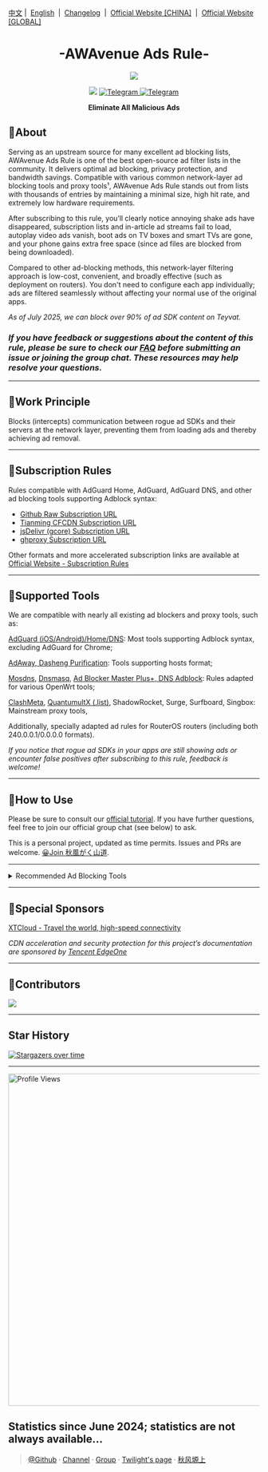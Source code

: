 <div align="left">
<a href="/README.md">中文</a>&nbsp;|&nbsp;
<a href="/assets/README_en-US.md">English</a> &nbsp;|&nbsp;
<a href="/assets/README_Update.md">Changelog</a> &nbsp;|&nbsp;
<a href="https://doc.awads.cc/?source=GitHub">Official Website [CHINA]</a> &nbsp;|&nbsp;
<a href="https://awavenue.top/?source=GitHub">Official Website [GLOBAL]</a> 
</div>

<h1 align="center">-AWAvenue Ads Rule-</h1>

<p align="center">
   <img src="https://img.jsdelivr.com/raw.githubusercontent.com/TG-Twilight/AWAvenue-Ads-Rule/main/assets/assets.png">
</p>
<p align="center">
 <img src="https://img.shields.io/github/stars/TG-Twilight/AWAvenue-Ads-Rule?style=for-the-badge&colorA=FFEBEB&colorB=FFD9DC&logo=github&logoColor=black">
  <a href="https://t.me/AWAvenueAdsRule">
    <img src="https://img.shields.io/badge/dynamic/json?style=for-the-badge&colorA=DAE9FC&colorB=056DE8&label=Channel&logo=telegram&query=%24.data.totalSubs&url=https%3A%2F%2Fapi.spencerwoo.com%2Fsubstats%2F%3Fsource%3Dtelegram%26queryKey%3DAWAvenueAdsRule" alt="Telegram">
  </a>
  <a href="https://t.me/AWAvenueAdsChat">
    <img src="https://img.shields.io/badge/dynamic/json?style=for-the-badge&colorA=DAE9FC&colorB=056DE8&label=Group Chat&logo=telegram&query=%24.data.totalSubs&url=https%3A%2F%2Fapi.spencerwoo.com%2Fsubstats%2F%3Fsource%3Dtelegram%26queryKey%3DAWAvenueAdsChat" alt="Telegram">
  </a>
</p>

<p align="center"><b>Eliminate All Malicious Ads</b></p>

## 🍁About

Serving as an upstream source for many excellent ad blocking lists, AWAvenue Ads Rule is one of the best open-source ad filter lists in the community. It delivers optimal ad blocking, privacy protection, and bandwidth savings. Compatible with various common network-layer ad blocking tools and proxy tools¹, AWAvenue Ads Rule stands out from lists with thousands of entries by maintaining a minimal size, high hit rate, and extremely low hardware requirements.

After subscribing to this rule, you’ll clearly notice annoying shake ads have disappeared, subscription lists and in-article ad streams fail to load, autoplay video ads vanish, boot ads on TV boxes and smart TVs are gone, and your phone gains extra free space (since ad files are blocked from being downloaded).

Compared to other ad-blocking methods, this network-layer filtering approach is low-cost, convenient, and broadly effective (such as deployment on routers). You don't need to configure each app individually; ads are filtered seamlessly without affecting your normal use of the original apps.

*As of July 2025, we can block over 90% of ad SDK content on Teyvat.*

### *If you have feedback or suggestions about the content of this rule, please be sure to check our [FAQ](https://awavenue.top/Knowledge.html#%E5%B8%B8%E8%A7%81%E9%97%AE%E9%A2%98-%E4%B8%8E%E7%AD%94%E7%96%91) before submitting an issue or joining the group chat. These resources may help resolve your questions.*

---

## 🍁Work Principle

Blocks (intercepts) communication between rogue ad SDKs and their servers at the network layer, preventing them from loading ads and thereby achieving ad removal.

---

## 🍁Subscription Rules

Rules compatible with AdGuard Home, AdGuard, AdGuard DNS, and other ad blocking tools supporting Adblock syntax:

- [Github Raw Subscription URL](https://raw.githubusercontent.com/TG-Twilight/AWAvenue-Ads-Rule/main/AWAvenue-Ads-Rule.txt)
- [Tianming CFCDN Subscription URL](https://github.boki.moe/https://raw.githubusercontent.com/TG-Twilight/AWAvenue-Ads-Rule/main/AWAvenue-Ads-Rule.txt)
- [jsDelivr (gcore) Subscription URL](https://gcore.jsdelivr.net/gh/TG-Twilight/AWAvenue-Ads-Rule@main/AWAvenue-Ads-Rule.txt)
- [ghproxy Subscription URL](https://ghfast.top/https://raw.githubusercontent.com/TG-Twilight/AWAvenue-Ads-Rule/main/AWAvenue-Ads-Rule.txt)

Other formats and more accelerated subscription links are available at [Official Website - Subscription Rules](https://awavenue.top/Sub.html)

---

## 🍁Supported Tools

We are compatible with nearly all existing ad blockers and proxy tools, such as:

[AdGuard (iOS/Android)/Home/DNS](https://awavenue.top/Sub.html#adguard-ios-android-home-dns-%E8%AE%A2%E9%98%85%E9%93%BE%E6%8E%A5): Most tools supporting Adblock syntax, excluding AdGuard for Chrome;

[AdAway, Dasheng Purification](https://awavenue.top/Sub.html#hosts-%E8%AE%A2%E9%98%85%E9%93%BE%E6%8E%A5): Tools supporting hosts format;

[Mosdns](https://awavenue.top/Sub.html#hosts-%E8%AE%A2%E9%98%85%E9%93%BE%E6%8E%A5:~:text=%E6%8E%A5%EF%BC%88.list%E6%A0%BC%E5%BC%8F%EF%BC%89-,Mosdns%20V5%20%E8%AE%A2%E9%98%85%E9%93%BE%E6%8E%A5,-AdClose%20rule%E6%A0%BC%E5%BC%8F), [Dnsmasq](https://awavenue.top/Sub.html#hosts-%E8%AE%A2%E9%98%85%E9%93%BE%E6%8E%A5:~:text=Dnsmasq%E6%A0%BC%E5%BC%8F%E8%AE%A2%E9%98%85%E9%93%BE%E6%8E%A5%EF%BC%88.conf%E6%A0%BC%E5%BC%8F%EF%BC%89), [Ad Blocker Master Plus+, DNS Adblock](https://awavenue.top/Sub.html#hosts-%E8%AE%A2%E9%98%85%E9%93%BE%E6%8E%A5): Rules adapted for various OpenWrt tools;

[ClashMeta](https://awavenue.top/Sub.html#clash-%E8%A7%84%E5%88%99%E8%AE%A2%E9%98%85%E9%93%BE%E6%8E%A5), [QuantumultX (.list)](https://awavenue.top/Sub.html#clash-%E8%A7%84%E5%88%99%E8%AE%A2%E9%98%85%E9%93%BE%E6%8E%A5:~:text=QuantumultX%20%E8%AE%A2%E9%98%85%E9%93%BE%E6%8E%A5%EF%BC%88.list%E6%A0%BC%E5%BC%8F%EF%BC%89), ShadowRocket, Surge, Surfboard, Singbox: Mainstream proxy tools,

Additionally, specially adapted ad rules for RouterOS routers (including both 240.0.0.1/0.0.0.0 formats).

*If you notice that rogue ad SDKs in your apps are still showing ads or encounter false positives after subscribing to this rule, feedback is welcome!*

---

## 🍁How to Use

Please be sure to consult our [official tutorial](https://awavenue.top/Knowledge.html). If you have further questions, feel free to join our official group chat (see below) to ask.

This is a personal project, updated as time permits. Issues and PRs are welcome.   [😀Join 秋風がく山道](https://t.me/AWAvenueAdsChat).

---

<details>
  <summary>Recommended Ad Blocking Tools</summary>

- [AdGuard Home](https://github.com/AdguardTeam/AdGuardHome)    *Install on router, the ideal location for ad filtering tools.* Currently, AWAvenue Ads Rule is included in the official AdGuard list. You can subscribe directly via "Choose from list"!

- [AdGuard](https://adguard.com/)    *Cross-platform support for Android, Windows, Mac, iOS*

- [AdAway](https://adaway.org/)    *AdAway is an open-source Android ad blocker using hosts files.*

- [AdGuard DNS](https://adguard-dns.io/en/welcome.html)    *Use custom DNS servers directly. AWAvenue Ads Rule is now part of the official AdGuard DNS Filters list!*

- [AdGuard Home For Magisk](https://github.com/twoone-3/AdGuardHomeForMagisk)   *Magisk version of AdGuard Home*

- [AdClose (Xposed module)](https://github.com/zjyzip/AdClose)    *An Xposed module that can hook and block common ads, with AWAvenue Ads Rule built-in. Thanks to @zjyzip*

- [geosite (@elysias123 branch)](https://github.com/elysias123/geosite) *Routing rule resources for V2Ray, Xray-core, mihomo, hysteria, Trojan-Go, leaf, now includes AWAvenue Ads Rule category*

</details>

---

## 🍁Special Sponsors

[XTCloud - Travel the world, high-speed connectivity](https://cloud.xtyun.top/register?code=M1w4rjdl)

*CDN acceleration and security protection for this project’s documentation are sponsored by [Tencent EdgeOne](https://edgeone.ai/zh?from=github)*

---

## 🍁Contributors

<p align="left"><a href="https://github.com/TG-Twilight/AWAvenue-Ads-Rule/graphs/contributors"><img src="https://contrib.rocks/image?repo=TG-Twilight/AWAvenue-Ads-Rule&max=50" /></a></p>

---

## Star History

[![Stargazers over time](https://starchart.cc/TG-Twilight/AWAvenue-Ads-Rule.svg?variant=adaptive)](https://starchart.cc/TG-Twilight/AWAvenue-Ads-Rule)

---
<p align="left">
  <img src="https://count.getloli.com/get/@TG-Twiligh?theme=booru-helltaker" alt="Profile Views" width="666"/>
</p>

Statistics since June 2024; statistics are not always available...
---

> [@Github](https://github.com/TG-Twilight/AWAvenue-Ads-Rule) · [Channel](https://t.me/AWAvenueAdsRule) · [Group](https://t.me/AWAvenueAdsChat) · [Twilight's page](https://zyc.su/) · [秋风塬上](https://awads.cc/)
